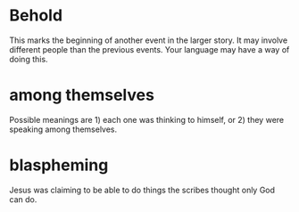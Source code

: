 
# Behold
This marks the beginning of another event in the larger story. It may involve different people than the previous events. Your language may have a way of doing this.

# among themselves
Possible meanings are 1) each one was thinking to himself, or 2) they were speaking among themselves.

# blaspheming
Jesus was claiming to be able to do things the scribes thought only God can do.